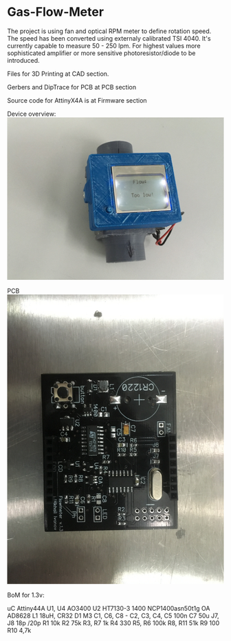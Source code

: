 # Gas-Flow-Meter

The project is using fan and optical RPM meter to define rotation speed. The speed has been converted using externaly calibrated TSI 4040. It's currently capable to measure 50 - 250 lpm. For highest values more sophisticated amplifier or more sensitive photoresistor/diode to be introduced.

Files for 3D Printing at CAD section.

Gerbers and DipTrace for PCB at PCB section

Source code for AttinyX4A is at Firmware section

Device overview:
<img src="https://github.com/Misha91/Gas-Flow-Meter/blob/master/Pics/IMG_1112.jpg?raw=true" style="max-width:100%;">

PCB
<img src="https://github.com/Misha91/Gas-Flow-Meter/blob/master/Pics/IMG_1367.JPG?raw=true">

BoM for 1.3v:

uC	Attiny44A
U1, U4	AO3400
U2	HT7130-3
1400	NCP1400asn50t1g
OA	AD8628
L1	18uH, CR32
D1	M3
C1, C6, C8	-
C2, C3, C4, C5	100n
C7	50u
J7, J8	18p /20p
R1	10k
R2	75k
R3, R7	1k
R4	330
R5, R6	100k
R8, R11	51k
R9	100
R10	4,7k


